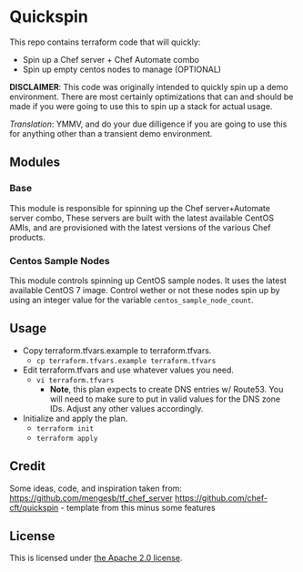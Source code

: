 # Quickspin
This repo contains terraform code that will quickly:
- Spin up a Chef server + Chef Automate combo
- Spin up empty centos nodes to manage (OPTIONAL)

**DISCLAIMER**:  This code was originally intended to quickly spin up a demo environment.  There are most certainly optimizations that can and should be made if you were going to use this to spin up a stack for actual usage.

*Translation*:  YMMV, and do your due dilligence if you are going to use this for anything other than a transient demo environment.

## Modules
### Base
This module is responsible for spinning up the Chef server+Automate server combo, These servers are built with the latest available CentOS AMIs, and are provisioned with the latest versions of the various Chef products.

### Centos Sample Nodes
This module controls spinning up CentOS sample nodes.  It uses the latest available CentOS 7 image.  Control wether or not these nodes spin up by using an integer value for the variable `centos_sample_node_count`.

## Usage
- Copy terraform.tfvars.example to terraform.tfvars.
  - `cp terraform.tfvars.example terraform.tfvars`
- Edit terraform.tfvars and use whatever values you need.
  - `vi terraform.tfvars`
    - **Note**, this plan expects to create DNS entries w/ Route53.  You will need to make sure to put in valid values for the DNS zone IDs.  Adjust any other values accordingly.
- Initialize and apply the plan.
  - `terraform init`
  - `terraform apply`

## Credit
Some ideas, code, and inspiration taken from:
https://github.com/mengesb/tf_chef_server
https://github.com/chef-cft/quickspin - template from this minus some features

## License
This is licensed under [the Apache 2.0 license](https://www.apache.org/licenses/LICENSE-2.0).
